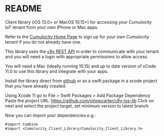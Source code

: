 # README #

Client library (iOS 13.0+ or MacOS 10.15+) for accessing your Cumulocity IoT tenant from your own iPhone or Mac apps.

Refer to the [Cumulocity Home Page](https://www.softwareag.cloud/site/product/cumulocity-iot.html) to sign up for your own Cumulocity tenant if you do not already have one.

This library uses the [c8y REST API](https://cumulocity.com/guides/reference/rest-implementation/) in order to communicate with your tenant and you will need a login with appropriate permissions to allow access.

You will need a Mac (ideally running 10.15) and up to date version of xCode 11.0 to use this library and integrate with your apps.

Install the library direct from [github]() or as a swift package in a xcode project that you have already created.

Using Xcode 11 go to File > Swift Packages > Add Package Dependency
Paste the project URL: https://github.com/johnpcarter/c8y-ios-lib
Click on next and select the project target, set minimum version to latest branch

Now you can import your dependencies e.g.:
```
#import Combine
#import <Cumulocity_Client_Library/Cumulocity_Client_Library.h>
```
